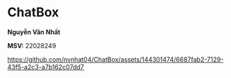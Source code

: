 # ChatBox
**Nguyễn Văn Nhất**


**MSV:** 22028249


https://github.com/nvnhat04/ChatBox/assets/144301474/6687fab2-7129-43f5-a2c3-a7b162c07dd7

